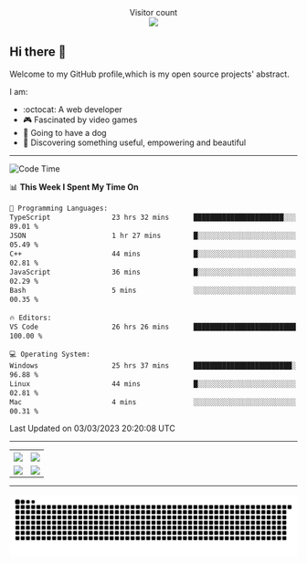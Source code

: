 
 <div align="center"> 
  Visitor count<br>
  <img src="https://profile-counter.glitch.me/ross249/count.svg" />
<!--   
  ![visitor badge](https://visitor-badge.glitch.me/badge?page_id=ross249.visitor-badge&left_color=SlateGray&right_color=green&left_text=HelloVisitors) -->
  
</div>

## Hi there :wave:
<p>Welcome to my GitHub profile,which is my open source projects' abstract.</p>
I am:

- :octocat: A web developer
- :video_game: Fascinated by video games 
- :dog: Going to have a dog
- :art: Discovering something useful, empowering and beautiful

---

<!--START_SECTION:waka-->
![Code Time](http://img.shields.io/badge/Code%20Time-18%20hrs%2034%20mins-blue)

📊 **This Week I Spent My Time On** 

```text
💬 Programming Languages: 
TypeScript               23 hrs 32 mins      ██████████████████████░░░   89.01 % 
JSON                     1 hr 27 mins        █░░░░░░░░░░░░░░░░░░░░░░░░   05.49 % 
C++                      44 mins             █░░░░░░░░░░░░░░░░░░░░░░░░   02.81 % 
JavaScript               36 mins             █░░░░░░░░░░░░░░░░░░░░░░░░   02.29 % 
Bash                     5 mins              ░░░░░░░░░░░░░░░░░░░░░░░░░   00.35 % 

🔥 Editors: 
VS Code                  26 hrs 26 mins      █████████████████████████   100.00 % 

💻 Operating System: 
Windows                  25 hrs 37 mins      ████████████████████████░   96.88 % 
Linux                    44 mins             █░░░░░░░░░░░░░░░░░░░░░░░░   02.81 % 
Mac                      4 mins              ░░░░░░░░░░░░░░░░░░░░░░░░░   00.31 % 
```


 Last Updated on 03/03/2023 20:20:08 UTC
<!--END_SECTION:waka-->

---

<table align="center" width="100%">
	
  <tr>
    <td align="center" width="50%">
      <img align="center" src="https://stats.justsong.cn/api/leetcode/?username=JimLuo_" />
    </td>
    <td align="center" width="50%">
      <img align="center" src="https://github-readme-stats.vercel.app/api?username=Ross249&show_icons=true&theme=solarized-light" />
    </td>
  </tr>
  <tr>
          <td align="center">
            <img align="center" src="https://github-readme-stats.vercel.app/api/top-langs/?username=Ross249&langs_count=6&layout=compact&theme=solarized-light" />
          </td>
    <td align="center">
      <img align="center" src="https://github-readme-streak-stats.herokuapp.com/?user=namyakhan&theme=solarized-light&hide_border=false" />
    </td>
  </tr>
</table>

---
<!--
<div style="display: inline-block;width: 50%;">
		<div style="display: inline-block">
			<img align="center" src="https://github-readme-stats.vercel.app/api/top-langs/?username=Ross249&langs_count=6&layout=compact&theme=solarized-light" />
		</div>
		<div style="display: inline-block">
			<img align="center" src="https://github-readme-stats.vercel.app/api?username=Ross249&show_icons=true&theme=solarized-light" />
		</div> 
 		<div>
			<img align="center" src="https://github-readme-streak-stats.herokuapp.com/?user=namyakhan&theme=solarized-light&hide_border=false" />
		</div> 
	</div> -->
<!-- <a href="#">
  <img align="center" src="https://stats.justsong.cn/api/leetcode/?username=ross249&cn=true" />
</a>
<a href="#">
  <img align="center" src="https://stats.justsong.cn/api/juejin?id=4125023360530574" />
</a> -->

![Snake animation](https://github.com/Ross249/Ross249/blob/output/github-contribution-grid-snake.svg)
